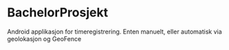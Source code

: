 # BachelorProsjekt
Android applikasjon for timeregistrering. Enten manuelt, eller automatisk via geolokasjon og GeoFence
